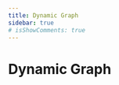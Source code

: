 ```yaml
---
title: Dynamic Graph
sidebar: true
# isShowComments: true
---
```

# Dynamic Graph
<ClientOnly>
<title-pv/>
</ClientOnly>



<ClientOnly>
  <leave/>
</ClientOnly/>
